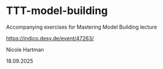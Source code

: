 # TTT-model-building
Accompanying exercises for Mastering Model Building lecture

https://indico.desy.de/event/47263/

Nicole Hartman

18.09.2025

